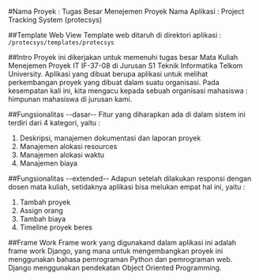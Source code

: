 #Nama Proyek : Tugas Besar Menejemen Proyek
Nama Aplikasi : Project Tracking System (protecsys)

##Template Web View
Template web ditaruh di direktori aplikasi : `/protecsys/templates/protecsys`

##Intro
Proyek ini dikerjakan untuk memenuhi tugas besar Mata Kuliah Menejemen Proyek IT IF-37-08 di Jurusan S1 Teknik Informatika Telkom University. Aplikasi yang dibuat berupa aplikasi untuk melihat perkembangan proyek yang dibuat dalam suatu organisasi. Pada kesempatan kali ini, kita mengacu kepada sebuah organisasi mahasiswa : himpunan mahasiswa di jurusan kami.

##Fungsionalitas --dasar--
Fitur yang diharapkan ada di dalam sistem ini terdiri dari 4 kategori, yaitu :
  1. Deskripsi, manajemen dokumentasi dan laporan proyek
  2. Manajemen alokasi resources
  3. Manajemen alokasi waktu
  4. Manajemen biaya

##Fungsionalitas --extended--
Adapun setelah dilakukan responsi dengan dosen mata kuliah, setidaknya aplikasi bisa melukan empat hal ini, yaitu :
  1. Tambah proyek
  2. Assign orang
  3. Tambah biaya
  4. Timeline proyek beres

##Frame Work
Frame work yang digunakand dalam aplikasi ini adalah frame work Django, yang mana untuk mengembangkan proyek ini menggunakan bahasa pemrograman Python dan pemrograman web. Django menggunakan pendekatan Object Oriented Programming.
